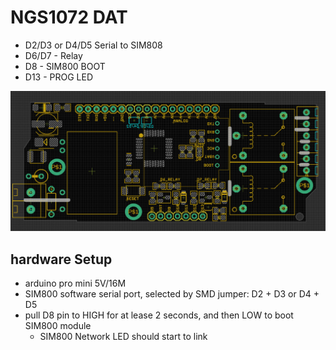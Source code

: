 
# NGS1072 DAT

- D2/D3 or D4/D5 Serial to SIM808
- D6/D7 - Relay
- D8 - SIM800 BOOT
- D13 - PROG LED

![](15-18-22-29-03-2023.png)



## hardware Setup
- arduino pro mini 5V/16M
- SIM800 software serial port, selected by SMD jumper: D2 + D3 or D4 + D5 
- pull D8 pin to HIGH for at lease 2 seconds, and then LOW to boot SIM800 module 
    - SIM800 Network LED should start to link

